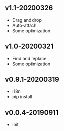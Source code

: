 ## v1.1-20200326

- Drag and drop
- Auto-attach
- Some optimization

## v1.0-20200321

- Find and replace
- Some optimization

## v0.9.1-20200319

- i18n
- pip install

## v0.0.4-20190911

- init